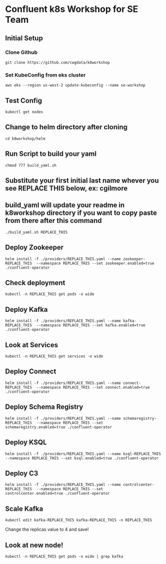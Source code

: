 # Confluent k8s Workshop for SE Team



## Initial Setup

### Clone Github
`git clone https://github.com/cwgdata/k8workshop`

### Set KubeConfig from eks cluster

`aws eks --region us-west-2 update-kubeconfig --name se-workshop`

## Test Config

`kubectl get nodes`

## Change to helm directory after cloning

`cd k8workshop/helm`

## Run Script to build your yaml

`chmod 777 build_yaml.sh`

## Substitute your first initial last name whever you see REPLACE THIS below, ex: cgilmore
## build_yaml will update your readme in k8workshop directory if you want to copy paste from there after this command

`./build_yaml.sh REPLACE_THIS`

## Deploy Zookeeper

`helm install -f ./providers/REPLACE_THIS.yaml --name zookeeper-REPLACE_THIS  --namespace REPLACE_THIS --set zookeeper.enabled=true ./confluent-operator`

## Check deployment
`kubectl -n REPLACE_THIS get pods -o wide`

## Deploy Kafka

`helm install -f ./providers/REPLACE_THIS.yaml --name kafka-REPLACE_THIS  --namespace REPLACE_THIS --set kafka.enabled=true ./confluent-operator`

## Look at Services
`kubectl -n REPLACE_THIS get services -o wide`

## Deploy Connect

`helm install -f ./providers/REPLACE_THIS.yaml --name connect-REPLACE_THIS  --namespace REPLACE_THIS --set connect.enabled=true ./confluent-operator`

## Deploy Schema Registry

`helm install -f ./providers/REPLACE_THIS.yaml --name schemaregistry-REPLACE_THIS  --namespace REPLACE_THIS --set schemaregistry.enabled=true ./confluent-operator`

## Deploy KSQL

`helm install -f ./providers/REPLACE_THIS.yaml --name ksql-REPLACE_THIS  --namespace REPLACE_THIS --set ksql.enabled=true ./confluent-operator`

## Deploy C3

`helm install -f ./providers/REPLACE_THIS.yaml --name controlcenter-REPLACE_THIS  --namespace REPLACE_THIS --set controlcenter.enabled=true ./confluent-operator`

## Scale Kafka

`kubectl edit kafka-REPLACE_THIS kafka-REPLACE_THIS -n REPLACE_THIS`

Change the replicas value to 4 and save!

## Look at new node!

`kubectl -n REPLACE_THIS get pods -o wide | grep kafka`






